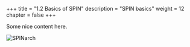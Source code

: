 +++
title = "1.2 Basics of SPIN"
description = "SPIN basics"
weight = 12
chapter = false
+++

Some nice content here.

![SPINarch](/images/SPIN_Architecture.png "SPIN architecture")